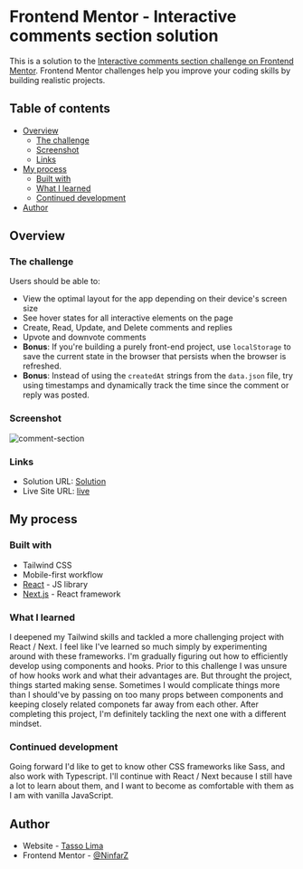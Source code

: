 # Frontend Mentor - Interactive comments section solution

This is a solution to the [Interactive comments section challenge on Frontend Mentor](https://www.frontendmentor.io/challenges/interactive-comments-section-iG1RugEG9). Frontend Mentor challenges help you improve your coding skills by building realistic projects. 

## Table of contents

- [Overview](#overview)
  - [The challenge](#the-challenge)
  - [Screenshot](#screenshot)
  - [Links](#links)
- [My process](#my-process)
  - [Built with](#built-with)
  - [What I learned](#what-i-learned)
  - [Continued development](#continued-development)
- [Author](#author)

## Overview

### The challenge

Users should be able to:

- View the optimal layout for the app depending on their device's screen size
- See hover states for all interactive elements on the page
- Create, Read, Update, and Delete comments and replies
- Upvote and downvote comments
- **Bonus**: If you're building a purely front-end project, use `localStorage` to save the current state in the browser that persists when the browser is refreshed.
- **Bonus**: Instead of using the `createdAt` strings from the `data.json` file, try using timestamps and dynamically track the time since the comment or reply was posted.

### Screenshot

![comment-section](https://user-images.githubusercontent.com/65355075/224479894-0072ffe1-ad1a-4cab-b87f-d73e3486861c.png)

### Links

- Solution URL: [Solution](https://your-solution-url.com)
- Live Site URL: [live](https://interactive-comments-section-neon.vercel.app/)

## My process

### Built with

- Tailwind CSS
- Mobile-first workflow
- [React](https://reactjs.org/) - JS library
- [Next.js](https://nextjs.org/) - React framework


### What I learned

I deepened my Tailwind skills and tackled a more challenging project with React / Next. I feel like I've learned so much simply by experimenting around with these frameworks. I'm gradually figuring out how to efficiently develop using components and hooks. Prior to this challenge I was unsure of how hooks work and what their advantages are. But throught the project, things started making sense. Sometimes I would complicate things more than I should've by passing on too many props between components and keeping closely related componets far away from each other. After completing this project, I'm definitely tackling the next one with a different mindset.

### Continued development

Going forward I'd like to get to know other CSS frameworks like Sass, and also work with Typescript. I'll continue with React / Next because I still have a lot to learn about them, and I want to become as comfortable with them as I am with vanilla JavaScript.

## Author

- Website - [Tasso Lima](https://ninfarz.github.io/)
- Frontend Mentor - [@NinfarZ](https://www.frontendmentor.io/profile/NinfarZ)

